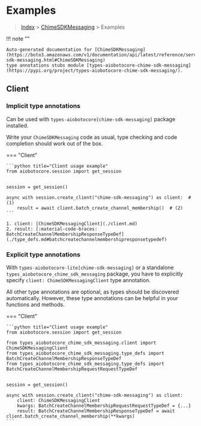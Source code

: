 # Examples

> [Index](../README.md) > [ChimeSDKMessaging](./README.md) > Examples

!!! note ""

    Auto-generated documentation for [ChimeSDKMessaging](https://boto3.amazonaws.com/v1/documentation/api/latest/reference/services/chime-sdk-messaging.html#ChimeSDKMessaging)
    type annotations stubs module [types-aiobotocore-chime-sdk-messaging](https://pypi.org/project/types-aiobotocore-chime-sdk-messaging/).

## Client

### Implicit type annotations

Can be used with `types-aiobotocore[chime-sdk-messaging]` package installed.

Write your `ChimeSDKMessaging` code as usual,
type checking and code completion should work out of the box.



=== "Client"

    ```python title="Client usage example"
    from aiobotocore.session import get_session


    session = get_session()

    async with session.create_client("chime-sdk-messaging") as client:  # (1)
        result = await client.batch_create_channel_membership()  # (2)
    ```

    1. client: [ChimeSDKMessagingClient](./client.md)
    2. result: [:material-code-braces: BatchCreateChannelMembershipResponseTypeDef](./type_defs.md#batchcreatechannelmembershipresponsetypedef) 






### Explicit type annotations

With `types-aiobotocore-lite[chime-sdk-messaging]`
or a standalone `types_aiobotocore_chime_sdk_messaging` package, you have to explicitly specify
`client: ChimeSDKMessagingClient` type annotation.

All other type annotations are optional, as types should be discovered automatically.
However, these type annotations can be helpful in your functions and methods.


=== "Client"

    ```python title="Client usage example"
    from aiobotocore.session import get_session

    from types_aiobotocore_chime_sdk_messaging.client import ChimeSDKMessagingClient
    from types_aiobotocore_chime_sdk_messaging.type_defs import BatchCreateChannelMembershipResponseTypeDef
    from types_aiobotocore_chime_sdk_messaging.type_defs import BatchCreateChannelMembershipRequestRequestTypeDef


    session = get_session()

    async with session.create_client("chime-sdk-messaging") as client:
        client: ChimeSDKMessagingClient
        kwargs: BatchCreateChannelMembershipRequestRequestTypeDef = {...}
        result: BatchCreateChannelMembershipResponseTypeDef = await client.batch_create_channel_membership(**kwargs)
    ```




